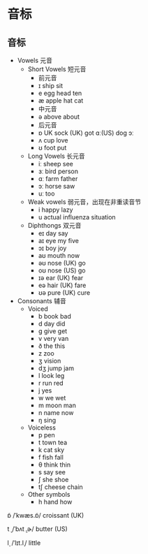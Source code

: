 
# 音标


## 音标

+ Vowels 元音
  + Short Vowels 短元音
    + 前元音
    + ɪ   ship sit
    + e   egg head ten
    + æ  apple  hat cat
    + 中元音
    + ə   above about
    + 后元音
    + ɒ   UK sock (UK) got  ɑː(US) dog ɔː 
    + ʌ   cup love
    + ʊ   foot put
  + Long Vowels 长元音
    + iː  sheep see
    + ɜː  bird person
    + ɑː  farm father
    + ɔː  horse saw
    + uː  too
  + Weak vowels 弱元音，出现在非重读音节
    + i  happy lazy
    + u  actual influenza situation
  + Diphthongs 双元音
    + eɪ  day say
    + aɪ  eye my five
    + ɔɪ  boy joy
    + aʊ  mouth now
    + əʊ  nose (UK) go
    + oʊ  nose (US) go
    + ɪə  ear (UK) fear
    + eə  hair (UK) fare
    + ʊə  pure (UK) cure
+ Consonants 辅音
  + Voiced
    + b   book bad
    + d   day did
    + ɡ   give get
    + v   very van
    + ð   the this
    + z   zoo
    + ʒ   vision
    + dʒ  jump jam
    + l   look leg
    + r   run red
    + j   yes
    + w   we wet
    + m   moon man
    + n   name now
    + ŋ   sing
  + Voiceless
    + p   pen
    + t   town tea
    + k   cat sky
    + f   fish fall
    + θ   think thin
    + s   say see
    + ʃ   she shoe
    + tʃ  cheese chain
  + Other symbols
    + h  hand how

ɒ̃  /ˈkwæs.ɒ̃/
croissant (UK)

t ̬ /ˈbʌt ̬.ɚ/
butter (US)

l ̩ /ˈlɪt.l ̩/
little

